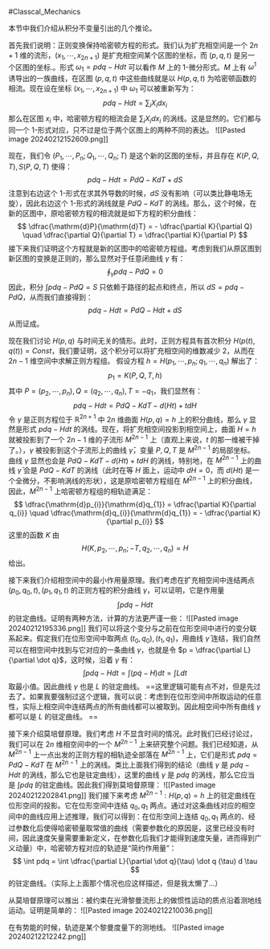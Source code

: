 #Classcal_Mechanics 

本节中我们介绍从积分不变量引出的几个推论。

首先我们说明：正则变换保持哈密顿方程的形式。我们认为扩充相空间是一个 $2n+1$ 维的流形，$(x_{1},\cdots,x_{2n+1})$ 是扩充相空间某个区图的坐标，而 $(p,q,t)$ 是另一个区图的坐标.。形式 $\omega_{1} = pdq -Hdt$ 可以看作 $M$ 上的 1-微分形式。$M$ 上有 $\omega^{1}$ 诱导出的一族曲线，在区图 $(p,q,t)$ 中这些曲线就是以 $H(p,q,t)$ 为哈密顿函数的相流。现在设在坐标 $(x_{1},\cdots,x_{2n+1})$ 中 $\omega_{1}$ 可以被重新写为：
$$
pdq -Hdt = \sum_{i}X_{i}dx_{i}
$$
那么在区图 $x_{i}$ 中，哈密顿方程的相流会是 $\sum_{i} X_{i}dx_{i}$ 的涡线。这是显然的。它们都与同一个 1-形式对应，只不过是位于两个区图上的两种不同的表达。
![[Pasted image 20240212152609.png]]

现在，我们令 $(P_{1},\cdots,P_{n};Q_{1},\cdots,Q_{n};T)$ 是这个新的区图的坐标，并且存在 $K(P,Q,T),S(P,Q,T)$ 使得：
$$
pdq - Hdt  = PdQ -KdT + dS
$$
注意到右边这个 1-形式在求其外导数的时候，$dS$ 没有影响（可以类比静电场无旋），因此右边这个 1-形式的涡线就是 $PdQ-KdT$ 的涡线。那么，这个时候，在新的区图中，原哈密顿方程的相流就是如下方程的积分曲线：
$$
\dfrac{\mathrm{d}P}{\mathrm{d}T} = - \dfrac{\partial K}{\partial Q} \quad  \dfrac{\partial Q}{\partial T} = \dfrac{\partial K}{\partial P}
$$
接下来我们证明这个方程就是新的区图中的哈密顿方程组。考虑到我们从原区图到新区图的变换是正则的，那么显然对于任意闭曲线 $\gamma$ 有：
$$
\oint_{\gamma} pdq -PdQ = 0
$$
因此，积分 $\int pdq - PdQ = S$ 只依赖于路径的起点和终点，所以 $dS = pdq - PdQ$，从而我们直接得到：
$$
pdq - Hdt  = PdQ- Hdt + dS
$$
从而证成。

现在我们讨论 $H(p,q)$ 与时间无关的情形。此时，正则方程具有首次积分 $H(p(t),q(t))=Const$，我们要证明，这个积分可以将扩充相空间的维数减少 2，从而在 $2n-1$ 维空间中求解正则方程组。
假设方程 $h = H(p_{1},\cdots,p_{n};q_{1},\cdots,q_{n})$ 解出了：
$$
p_{1} = K(P,Q,T,h)
$$
其中 $P=(p_{2},\cdots, p_{n}), Q = (q_{2},\cdots, q_{n}), T = -q_{1}$，我们显然有：
$$
pdq - Hdt  = PdQ -KdT - d(Ht)+tdH
$$
令 $\gamma$ 是正则方程位于 $\mathbb{R}^{2n+1}$ 中 $2n$ 维曲面 $H (p, q) = h$ 上的积分曲线，那么 $\gamma$ 显然是形式 $pdq -Hdt$ 的涡线。现在，将扩充相空间投影到相空间上，曲面 $H=h$ 就被投影到了一个 $2n-1$ 维的子流形 $M^{2n-1}$ 上（直观上来说，$t$ 的那一维被干掉了。），$\gamma$ 被投影到这个子流形上的曲线 $\bar \gamma$，变量 $P,Q,T$ 是 $M^{2n-1}$ 的局部坐标。
曲线 $\gamma$ 显然也会是 $PdQ - KdT -d (Ht) + tdH$ 的涡线，特别地，在 $M^{2n-1}$ 上的曲线 $\bar \gamma$ 会是 $PdQ-KdT$ 的涡线（此时在等 $H$ 面上，运动中 $dH = 0$，而 $d(Ht)$ 是一个全微分，不影响涡线的形状），这是原哈密顿方程组在 $M^{2n-1}$ 上的积分曲线，因此，$M^{2n-1}$ 上哈密顿方程组的相轨迹满足：
$$
\dfrac{\mathrm{d}p_{i}}{\mathrm{d}q_{1}} = \dfrac{\partial K}{\partial q_{i}}  \quad \dfrac{\mathrm{d}q_{i}}{\mathrm{d}q_{1}} = -  \dfrac{\partial K}{\partial p_{i}}
$$
这里的函数 $K$ 由
$$
H(K,p_{2},\cdots ,p_{n};-T,q_{2},\cdots,q_{n}) = H
$$
给出。


接下来我们介绍相空间中的最小作用量原理。我们考虑在扩充相空间中连结两点 $(p_{0},q_{0},t),(p_{1},q_{1},t)$ 的正则方程的积分曲线 $\gamma$，可以证明，它是作用量
$$
\int pdq - Hdt
$$
的驻定曲线。证明有两种方法，计算的方法更严谨一些：
![[Pasted image 20240212195336.png]]
我们可以将这个变分与之前在位形空间中进行的变分联系起来。假定我们在位形空间中取两点 $(t_{0},q_{0}),(t_{1},q_{1})$，用曲线 $\bar \gamma$ 连结，我们自然可以在相空间中找到与它对应的一条曲线 $\gamma$，也就是令 $p = \dfrac{\partial L}{\partial \dot q}$，这时候，沿着 $\gamma$ 有：
$$
\int pdq - Hdt = \int (p\dot q - H)dt = \int L dt  
$$
取最小值。因此曲线 $\gamma$ 也是 $L$ 的驻定曲线。
==这里逻辑可能有点不对，但是先过去了。如果我要强制过这个逻辑，我可以说：考虑到在位形空间中所取运动的任意性，实际上相空间中连结两点的所有曲线都可以被取到。因此相空间中所有曲线 $\gamma$ 都可以是 $L$ 的驻定曲线。 ==

接下来介绍莫培督原理。我们考虑 $H$ 不显含时间的情况。此时我们已经讨论过，我们可以在 $2n$ 维相空间中的一个 $M^{2n-1}$ 上来研究整个问题。我们已经知道，从 $M^{2n-1}$ 上一点出发的正则方程的相轨迹全部落在 $M^{2n-1}$ 上，它们是形式 $pdq = PdQ - KdT$ 在 $M^{2n-1}$ 上的涡线。类比上面我们得到的结论（曲线 $\gamma$ 是 $pdq-Hdt$ 的涡线，那么它也是驻定曲线），这里的曲线 $\gamma$ 是 $pdq$ 的涡线，那么它应当是 $\int pdq$ 的驻定曲线。因此我们得到莫培督原理：
![[Pasted image 20240212202841.png]]
我们接下来考虑 $M^{2n-1}: H (p, q) = h$ 上的驻定曲线在位形空间的投影。它在位形空间中连结 $q_{0},q_{1}$ 两点。通过对这条曲线对应的相空间中的曲线应用上述推理，我们可以得到：在位形空间上连结 $q_{0},q_{1}$ 两点的、经过参数化后使得哈密顿量取常值的曲线（需要参数化的原因是，这里已经没有时间，因此速度矢量需要重新定义，在参数化后我们才能得到速度矢量，进而得到广义动量）中，哈密顿方程对应的轨迹是“简约作用量”：
$$
\int pdq = \int \dfrac{\partial L}{\partial \dot q}(\tau) \dot q (\tau) d \tau 
$$
的驻定曲线。（实际上上面那个情况也应这样描述，但是我太懒了...）

从莫培督原理可以推出：被约束在光滑黎曼流形上的做惯性运动的质点沿着测地线运动。证明是简单的：
![[Pasted image 20240212210036.png]]

在有势能的时候，轨迹是某个黎曼度量下的测地线。
![[Pasted image 20240212212242.png]]
















